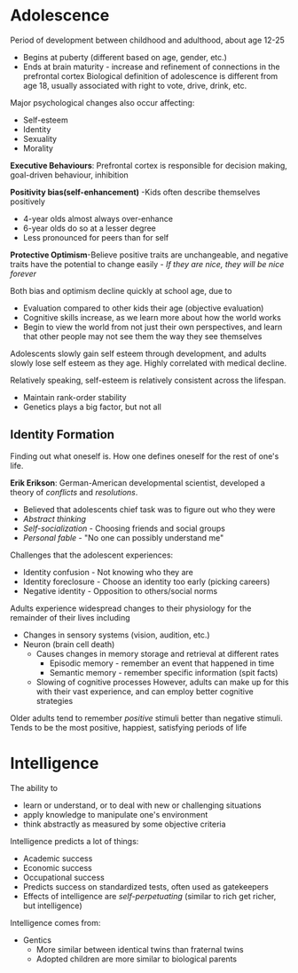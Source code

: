# Adolescence
Period of development between childhood and adulthood, about age 12-25
* Begins at puberty (different based on age, gender, etc.)
* Ends at brain maturity - increase and refinement of connections in the
  prefrontal cortex
Biological definition of adolescence is different from age 18, usually
associated with right to vote, drive, drink, etc.

Major psychological changes also occur affecting:
* Self-esteem
* Identity
* Sexuality
* Morality

**Executive Behaviours**: Prefrontal cortex is responsible for decision
making, goal-driven behaviour, inhibition

**Positivity bias(self-enhancement)** -Kids often describe themselves positively
* 4-year olds almost always over-enhance
* 6-year olds do so at a lesser degree
* Less pronounced for peers than for self

**Protective Optimism**-Believe positive traits are unchangeable, and
negative traits have the potential to change easily -
*If they are nice, they will be nice forever*

Both bias and optimism decline quickly at school age, due to
* Evaluation compared to other kids their age (objective evaluation)
* Cognitive skills increase, as we learn more about how the world works
* Begin to view the world from not just their own perspectives, and learn
  that other people may not see them the way they see themselves

Adolescents slowly gain self esteem through development, and adults slowly
lose self esteem as they age. Highly correlated with medical decline.

Relatively speaking, self-esteem is relatively consistent across the lifespan.
* Maintain rank-order stability
* Genetics plays a big factor, but not all

## Identity Formation
Finding out what oneself is. How one defines oneself for the rest of one's life.

**Erik Erikson**: German-American developmental scientist, developed a theory
of *conflicts* and *resolutions*.
* Believed that adolescents chief task was to figure out who they were
* *Abstract thinking*
* *Self-socialization* - Choosing friends and social groups
* *Personal fable* - "No one can possibly understand me"

Challenges that the adolescent experiences:
* Identity confusion - Not knowing who they are
* Identity foreclosure - Choose an identity too early (picking careers)
* Negative identity - Opposition to others/social norms

Adults experience widespread changes to their physiology for the remainder
of their lives including
* Changes in sensory systems (vision, audition, etc.)
* Neuron (brain cell death)
	* Causes changes in memory storage and retrieval at different rates
		* Episodic memory - remember an event that happened in time
		* Semantic memory - remember specific information (spit facts)
	* Slowing of cognitive processes
However, adults can make up for this with their vast experience, and can employ
better cognitive strategies

Older adults tend to remember *positive* stimuli better than negative stimuli.
Tends to be the most positive, happiest, satisfying periods of life

# Intelligence
The ability to
* learn or understand, or to deal with new or challenging situations
* apply knowledge to manipulate one's environment
* think abstractly as measured by some objective criteria

Intelligence predicts a lot of things:
* Academic success
* Economic success
* Occupational success
* Predicts success on standardized tests, often used as gatekeepers
* Effects of intelligence are *self-perpetuating* (similar to rich get richer,
  but intelligence)

Intelligence comes from:
* Gentics
	* More similar between identical twins than fraternal twins
	* Adopted children are more similar to biological parents
